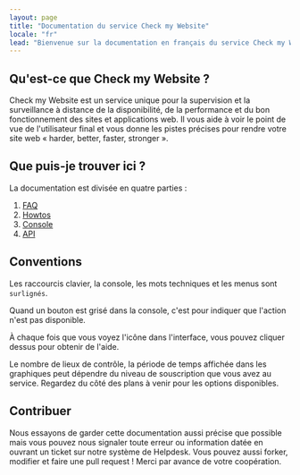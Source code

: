```yaml
---
layout: page
title: "Documentation du service Check my Website"
locale: "fr"
lead: "Bienvenue sur la documentation en français du service Check my Website."
---
```



## Qu'est-ce que Check my Website ?

Check my Website est un service unique pour la supervision et la surveillance à distance de la disponibilité, de la performance et du bon fonctionnement des sites et applications web. Il vous aide à voir le point de vue de l'utilisateur final et vous donne les pistes précises pour rendre votre site web « harder, better, faster, stronger ».

## Que puis-je trouver ici ?

La documentation est divisée en quatre parties : 

1. [FAQ](/fr/faq/)
2. [Howtos](/fr/howtos)
3. [Console](/fr/console)
4. [API](/fr/api/)

## Conventions

Les raccourcis clavier, la console, les mots techniques et les menus sont `surlignés`.

Quand un bouton est grisé dans la console, c'est pour indiquer que l'action n'est pas disponible.

À chaque fois que vous voyez l'icône <i class="fa fa-question-circle"></i> dans l'interface, vous pouvez cliquer dessus pour obtenir de l'aide.

Le nombre de lieux de contrôle, la période de temps affichée dans les graphiques peut dépendre du niveau de souscription que vous avez au service. Regardez du côté des plans à venir pour les options disponibles.

## Contribuer

Nous essayons de garder cette documentation aussi précise que possible mais vous pouvez nous signaler toute erreur ou information datée en ouvrant un ticket sur notre système de Helpdesk. Vous pouvez aussi forker, modifier et faire une pull request ! Merci par avance de votre coopération.
